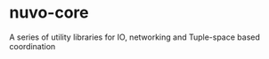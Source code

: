 nuvo-core
=========

A series of utility libraries for IO, networking and Tuple-space based coordination
